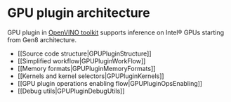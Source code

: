 # GPU plugin architecture

GPU plugin in [OpenVINO toolkit](https://github.com/openvinotoolkit/openvino) supports inference on Intel® GPUs starting from Gen8 architecture.

- [[Source code structure|GPUPluginStructure]]
- [[Simplified workflow|GPUPluginWorkFlow]]
- [[Memory formats|GPUPluginMemoryFormats]]
- [[Kernels and kernel selectors|GPUPluginKernels]]
- [[GPU plugin operations enabling flow|GPUPluginOpsEnabling]]
- [[Debug utils|GPUPluginDebugUtils]]
